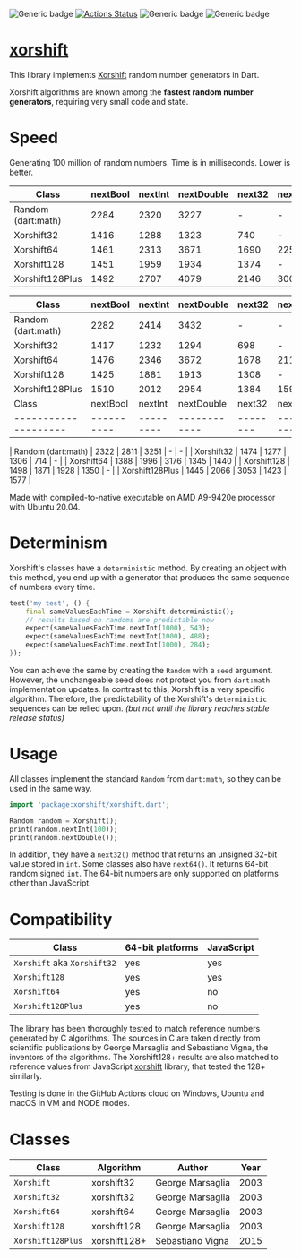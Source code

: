![Generic badge](https://img.shields.io/badge/status-draft-red.svg)
[![Actions Status](https://github.com/rtmigo/xorshift/workflows/unittest/badge.svg?branch=master)](https://github.com/rtmigo/xorshift/actions)
![Generic badge](https://img.shields.io/badge/tested_on-Windows_|_MacOS_|_Ubuntu-blue.svg)
![Generic badge](https://img.shields.io/badge/tested_on-VM_|_JS-blue.svg)

# [xorshift](https://github.com/rtmigo/xorshift)

This library implements [Xorshift](https://en.wikipedia.org/wiki/Xorshift) random number generators
in Dart.

Xorshift algorithms are known among the **fastest random number generators**, requiring very small
code and state.

# Speed

Generating 100 million of random numbers. Time is in milliseconds. Lower is better.

| Class              | nextBool | nextInt | nextDouble | next32 | next64 |
|--------------------|----------|---------|------------|--------|--------|
| Random (dart:math) |   2284   |  2320   |    3227    |   -    |   -    |
| Xorshift32         |   1416   |  1288   |    1323    |  740   |   -    |
| Xorshift64         |   1461   |  2313   |    3671    |  1690  |  2259  |
| Xorshift128        |   1451   |  1959   |    1934    |  1374  |   -    |
| Xorshift128Plus    |   1492   |  2707   |    4079    |  2146  |  3009  |

| Class              | nextBool | nextInt | nextDouble | next32 | next64 |
|--------------------|----------|---------|------------|--------|--------|
| Random (dart:math) |   2282   |  2414   |    3432    |   -    |   -    |
| Xorshift32         |   1417   |  1232   |    1294    |  698   |   -    |
| Xorshift64         |   1476   |  2346   |    3672    |  1678  |  2116  |
| Xorshift128        |   1425   |  1881   |    1913    |  1308  |   -    |
| Xorshift128Plus    |   1510   |  2012   |    2954    |  1384  |  1595  |
| Class              | nextBool | nextInt | nextDouble | next32 | next64 |
|--------------------|----------|---------|------------|--------|--------|

| Random (dart:math) |   2322   |  2811   |    3251    |   -    |   -    |
| Xorshift32         |   1474   |  1277   |    1306    |  714   |   -    |
| Xorshift64         |   1388   |  1996   |    3176    |  1345  |  1440  |
| Xorshift128        |   1498   |  1871   |    1928    |  1350  |   -    |
| Xorshift128Plus    |   1445   |  2066   |    3053    |  1423  |  1577  |

Made with compiled-to-native executable on AMD A9-9420e processor with Ubuntu 20.04.

# Determinism

Xorshift's classes have a `deterministic` method. By creating an object with this method, you end up with a
generator that produces the same sequence of numbers every time.

``` dart
test('my test', () {
    final sameValuesEachTime = Xorshift.deterministic();
    // results based on randoms are predictable now
    expect(sameValuesEachTime.nextInt(1000), 543);
    expect(sameValuesEachTime.nextInt(1000), 488);
    expect(sameValuesEachTime.nextInt(1000), 284);    
});    
```

You can achieve the same by creating the `Random` with a `seed` argument. However, the unchangeable
seed does not protect you from `dart:math` implementation updates. In contrast to this,
Xorshift is a very specific algorithm. Therefore, the predictability of the
Xorshift's `deterministic`
sequences can be relied upon. *(but not until the library reaches stable release status)*

# Usage

All classes implement the standard `Random` from `dart:math`, so they can be used in the same way.

``` dart
import 'package:xorshift/xorshift.dart';

Random random = Xorshift();
print(random.nextInt(100));
print(random.nextDouble());
```

In addition, they have a `next32()` method that returns an unsigned 32-bit value stored in `int`.
Some classes also have `next64()`. It returns 64-bit random signed `int`. The 64-bit numbers are only
supported on platforms other than JavaScript.

# Compatibility

| Class                            | 64-bit platforms | JavaScript |
|----------------------------------|------------------|------------|
| `Xorshift` aka `Xorshift32`      | yes              | yes        |
| `Xorshift128`                    | yes              | yes        |
| `Xorshift64`                     | yes              | no         |
| `Xorshift128Plus`                | yes              | no         |

The library has been thoroughly tested to match reference numbers generated by C algorithms. The
sources in C are taken directly from scientific publications by George Marsaglia and Sebastiano Vigna,
the inventors of the algorithms. The Xorshift128+ results are also matched to reference values from
JavaScript [xorshift](https://github.com/AndreasMadsen/xorshift) library, that tested the 128+
similarly.

Testing is done in the GitHub Actions cloud on Windows, Ubuntu and macOS in VM and NODE modes.
 
# Classes

| Class             | Algorithm    | Author           | Year |
|-------------------|--------------|------------------|------|
| `Xorshift`        | xorshift32   | George Marsaglia | 2003 |
| `Xorshift32`      | xorshift32   | George Marsaglia | 2003 |
| `Xorshift64`      | xorshift64   | George Marsaglia | 2003 |
| `Xorshift128`     | xorshift128  | George Marsaglia | 2003 |
| `Xorshift128Plus` | xorshift128+ | Sebastiano Vigna | 2015 |

